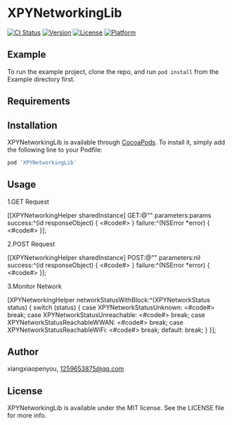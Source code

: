 # XPYNetworkingLib

[![CI Status](https://img.shields.io/travis/xiangxiaopenyou/XPYNetworkingLib.svg?style=flat)](https://travis-ci.org/xiangxiaopenyou/XPYNetworkingLib)
[![Version](https://img.shields.io/cocoapods/v/XPYNetworkingLib.svg?style=flat)](https://cocoapods.org/pods/XPYNetworkingLib)
[![License](https://img.shields.io/cocoapods/l/XPYNetworkingLib.svg?style=flat)](https://cocoapods.org/pods/XPYNetworkingLib)
[![Platform](https://img.shields.io/cocoapods/p/XPYNetworkingLib.svg?style=flat)](https://cocoapods.org/pods/XPYNetworkingLib)

## Example

To run the example project, clone the repo, and run `pod install` from the Example directory first.

## Requirements

## Installation

XPYNetworkingLib is available through [CocoaPods](https://cocoapods.org). To install
it, simply add the following line to your Podfile:

```ruby
pod 'XPYNetworkingLib'
```
## Usage

1.GET Request

[[XPYNetworkingHelper sharedInstance] GET:@"" parameters:params success:^(id responseObject) { 
      <#code#>
    } failure:^(NSError *error) {
      <#code#>
    }];

2.POST Request

[[XPYNetworkingHelper sharedInstance] POST:@"" parameters:nil success:^(id responseObject) {
        <#code#>
    } failure:^(NSError *error) {
        <#code#>
    }];
    
3.Monitor Network

[XPYNetworkingHelper networkStatusWithBlock:^(XPYNetworkStatus status) {
        switch (status) {
            case XPYNetworkStatusUnknown:
                <#code#>
                break;
            case XPYNetworkStatusUnreachable:
                <#code#>
                break;
            case XPYNetworkStatusReachableWWAN:
                <#code#>
                break;
            case XPYNetworkStatusReachableWiFi:
                <#code#>
                break;
            default:
                break;
        }
    }];
 

## Author

xiangxiaopenyou, 1259653875@qq.com

## License

XPYNetworkingLib is available under the MIT license. See the LICENSE file for more info.
